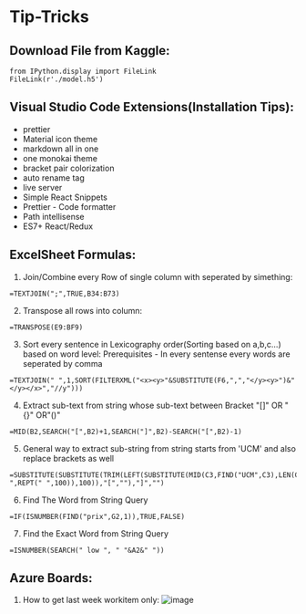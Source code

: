 # Tip-Tricks

## Download File from Kaggle:
```
from IPython.display import FileLink
FileLink(r'./model.h5')
```

## Visual Studio Code Extensions(Installation Tips):
- prettier
- Material icon theme
- markdown all in one
- one monokai theme
- bracket pair colorization
- auto rename tag
- live server
- Simple React Snippets
- Prettier - Code formatter
- Path intellisense
- ES7+ React/Redux


## ExcelSheet Formulas:
1. Join/Combine every Row of single column with seperated by simething: 
  ``` 
  =TEXTJOIN(";",TRUE,B34:B73)
  ```
2. Transpose all rows into column:
  ```
  =TRANSPOSE(E9:BF9)
  ```
3. Sort every sentence in Lexicography order(Sorting based on a,b,c...) based on word level: Prerequisites - In every sentense every words are seperated by comma
  ```
  =TEXTJOIN(" ",1,SORT(FILTERXML("<x><y>"&SUBSTITUTE(F6,",","</y><y>")&"</y></x>","//y")))
  ```
4. Extract sub-text from string whose sub-text between Bracket "[]" OR "{}" OR"()"
  ```
  =MID(B2,SEARCH("[",B2)+1,SEARCH("]",B2)-SEARCH("[",B2)-1)
  ```
5. General way to extract sub-string from string starts from 'UCM' and also replace brackets as well
  ```
  =SUBSTITUTE(SUBSTITUTE(TRIM(LEFT(SUBSTITUTE(MID(C3,FIND("UCM",C3),LEN(C3))," ",REPT(" ",100)),100)),"[",""),"]","")
  ```
6. Find The Word from String Query
  ```
  =IF(ISNUMBER(FIND("prix",G2,1)),TRUE,FALSE)
  ```
7. Find the Exact Word from String Query
  ```
  =ISNUMBER(SEARCH(" low ", " "&A2&" "))
  ```




## Azure Boards:

1. How to get last week workitem only:
![image](https://user-images.githubusercontent.com/86957308/165046225-e22f3ad5-7db4-4553-8c7e-cc0bcf9bb4e8.png)
